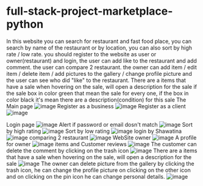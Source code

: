 # full-stack-project-marketplace-python
In this website you can search for restaurant and fast food place, you can search by name of the restaurant or by location, you can also sort by high rate / low rate.
you should register to the website as user or owner(restaurant) and login, the user can add like to the restaurant and add comment.
the user can compare 2 restaurant.
the owner can add item / edit item / delete item / add pictures to the gallery / change profile picture and the user can see who did "like" to the restaurant.
There are a items that have a sale when hovering on the sale, will open a description for the sale
if the sale box in color green that mean the sale for every one, if the box in color black it's mean there are a description(condition) for this sale
The Main page
![image](https://user-images.githubusercontent.com/77536857/185373499-08937c11-a942-4050-b47f-1144d4598c0f.png)
Register as a business
![image](https://user-images.githubusercontent.com/77536857/185373826-97733885-ef2b-4865-9fde-d1c496c11c36.png)
Register as a client
![image](https://user-images.githubusercontent.com/77536857/185373934-9a7f7b18-a8ac-4dc3-8705-c7118d1e8023.png)

Login page
![image](https://user-images.githubusercontent.com/77536857/185374079-bae0bfa7-07ec-4da9-8c49-1cbeee77e4b0.png)
Alert if password or email dosn't match
![image](https://user-images.githubusercontent.com/77536857/185374224-d1c70ac3-2659-41e2-af03-2632c1c87b31.png)
Sort by high rating
![image](https://user-images.githubusercontent.com/77536857/185374476-f02ac73b-46f3-44c6-9fa3-349374285fd4.png)
Sort by low rating
![image](https://user-images.githubusercontent.com/77536857/185374580-47ad4e96-e8f8-40e0-8208-be2a792c437f.png)
login by Shawatina
![image](https://user-images.githubusercontent.com/77536857/185375051-26f9f897-fe9b-4c11-ae22-78f1b8bb2227.png)
comparing 2 restaurant 
![image](https://user-images.githubusercontent.com/77536857/185375254-987bc62a-5500-4dbe-aa7b-86e2ef65b4c0.png)
WebSite owner 
![image](https://user-images.githubusercontent.com/77536857/185375376-c75e43be-8599-420b-967b-4f3c6a9412c1.png)
A profile for owner 
![image](https://user-images.githubusercontent.com/77536857/185375504-e5cde090-c868-443c-9ab1-cb180652cb28.png)
items and Customer reviews
![image](https://user-images.githubusercontent.com/77536857/185375715-4b09333d-7c4d-4f5d-a3a3-dbb5917e04a5.png)
The customer can delete the comment by clicking on the trash icon
![image](https://user-images.githubusercontent.com/77536857/185375859-925a5d6d-5094-4f0a-bf12-9486e1234313.png)
There are a items that have a sale when hovering on the sale, will open a description for the sale
![image](https://user-images.githubusercontent.com/77536857/185376171-a8a9f5e6-e42a-4f89-9e1a-d758f50073f6.png)
The owner can delete picture from the gallery by clicking the trash icon, he can change the profile picture on clicking on the other icon and on clicking on the pin icon he can change personal details.
![image](https://user-images.githubusercontent.com/77536857/185376722-a2d10c9d-7e39-4ad5-8bae-544152be2761.png)

